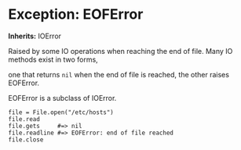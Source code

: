 # Exception: EOFError
**Inherits:** IOError
    

Raised by some IO operations when reaching the end of file. Many IO methods
exist in two forms,

one that returns `nil` when the end of file is reached, the other raises
EOFError.

EOFError is a subclass of IOError.

    file = File.open("/etc/hosts")
    file.read
    file.gets     #=> nil
    file.readline #=> EOFError: end of file reached
    file.close



